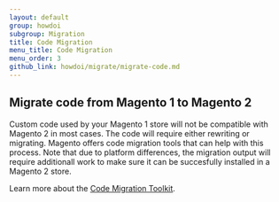 ```yaml
---
layout: default
group: howdoi
subgroup: Migration
title: Code Migration
menu_title: Code Migration
menu_order: 3
github_link: howdoi/migrate/migrate-code.md
---
```


## Migrate code from Magento 1 to Magento 2

Custom code used by your Magento 1 store will not be compatible with Magento 2 in most cases. The code will require either rewriting or migrating. 
Magento offers code migration tools that can help with this process. Note that due to platform differences, the migration output will require additionall work to 
make sure it can be succesfully installed in a Magento 2 store. 

Learn more about the <a href="https://github.com/magento/code-migration">Code Migration Toolkit</a>.
